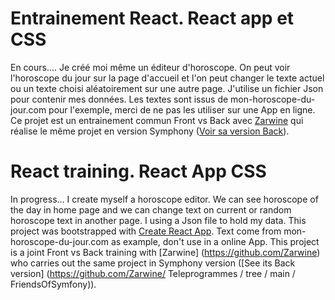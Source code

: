 # Entrainement React. React app et CSS
En cours....
Je créé moi même un éditeur d'horoscope.
On peut voir l'horoscope du jour sur la page d'accueil et l'on peut changer le texte actuel ou un texte choisi aléatoirement sur une autre page.
J'utilise un fichier Json pour contenir mes données.
Les textes sont issus de mon-horoscope-du-jour.com pour l'exemple, merci de ne pas les utiliser sur une App en ligne.
Ce projet est un entrainement commun Front vs Back avec [Zarwine](https://github.com/Zarwine) qui réalise le même projet en version Symphony ([Voir sa version Back](https://github.com/Zarwine/Teleprogrammes/tree/main/FriendsOfSymfony)).


# React training. React App CSS
In progress...
I create myself a horoscope editor.
We can see horoscope of the day in home page and we can change text on current or random horoscope text in another page.
I using a Json file to hold my data.
This project was bootstrapped with [Create React App](https://github.com/facebook/create-react-app).
Text come from mon-horoscope-du-jour.com as example, don't use in a online App.
This project is a joint Front vs Back training with [Zarwine] (https://github.com/Zarwine) who carries out the same project in Symphony version ([See its Back version] (https://github.com/Zarwine/ Teleprogrammes / tree / main / FriendsOfSymfony)).

